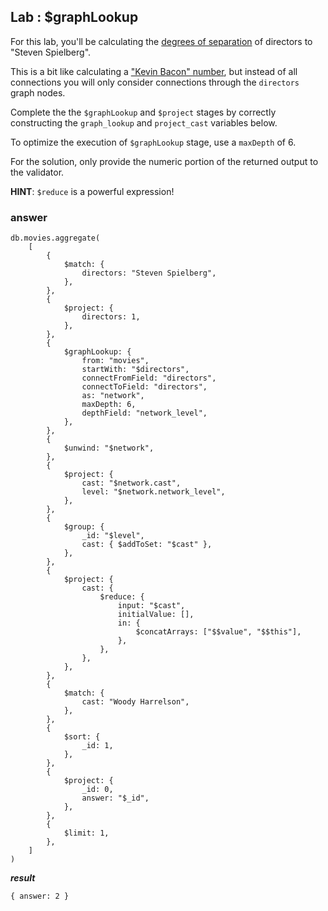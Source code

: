 ## Lab : $graphLookup

For this lab, you'll be calculating the [degrees of separation](https://en.wikipedia.org/wiki/Six_degrees_of_separation) of directors to "Steven Spielberg".

This is a bit like calculating a ["Kevin Bacon" number](https://en.wikipedia.org/wiki/Six_Degrees_of_Kevin_Bacon), but instead of all connections you will only consider connections through the `directors` graph nodes.

Complete the the `$graphLookup` and `$project` stages by correctly constructing the `graph_lookup` and `project_cast` variables below. 

To optimize the execution of `$graphLookup` stage, use a `maxDepth` of 6.

For the solution, only provide the numeric portion of the returned output to the validator.

**HINT**: `$reduce` is a powerful expression!

### answer
```
db.movies.aggregate(
    [
        {
            $match: {
                directors: "Steven Spielberg",
            },
        },
        {
            $project: {
                directors: 1,
            },
        },
        {
            $graphLookup: {
                from: "movies",
                startWith: "$directors",
                connectFromField: "directors",
                connectToField: "directors",
                as: "network",
                maxDepth: 6,
                depthField: "network_level",
            },
        },
        {
            $unwind: "$network",
        },
        {
            $project: {
                cast: "$network.cast",
                level: "$network.network_level",
            },
        },
        {
            $group: {
                _id: "$level",
                cast: { $addToSet: "$cast" },
            },
        },
        {
            $project: {
                cast: {
                    $reduce: {
                        input: "$cast",
                        initialValue: [],
                        in: {
                            $concatArrays: ["$$value", "$$this"],
                        },
                    },
                },
            },
        },
        {
            $match: {
                cast: "Woody Harrelson",
            },
        },
        {
            $sort: {
                _id: 1,
            },
        },
        {
            $project: {
                _id: 0,
                answer: "$_id",
            },
        },
        {
            $limit: 1,
        },
    ]
)
```

***result***
```
{ answer: 2 }
```